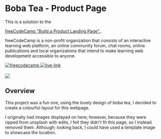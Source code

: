 ﻿<h1>Boba Tea - Product Page</h1>
 This is a solution to the

[freeCodeCamp "Build a Product Landing Page".](https://www.freecodecamp.org/learn/responsive-web-design/responsive-web-design-projects/build-a-product-landing-page).

freeCodeCamp is a non-profit organization that consists of an interactive learning web platform, an online community forum, chat rooms, online publications and local organizations that intend to make learning web development accessible to anyone.

<!-- REPLACE HREFS -->
<a href="https://www.freecodecamp.org/learn/responsive-web-design/responsive-web-design-projects/build-a-product-landing-page" target="_blank">
  <img src=https://img.shields.io/badge/Challenge-3e54a3?&style=for-the-badge&logo=freecodecamp&logoColor=white alt=freecodecamp style="margin-bottom: 5px;" />
</a>
<a href="https://affectionate-rosalind-6bd5bc.netlify.app/" target="_blank">
  <img src=https://img.shields.io/badge/live%20demo-lightgreen?&style=for-the-badge&logo=html5&logoColor=333 alt=live-link style="margin-bottom: 5px;" />
</a>

![](./images/boba-screenshot.png)

<h2>Overview</h2>
<p>
  This project was a fun one, using the lovely design of boba tea, I decided to create a colourful layout for this webpage.
  
  I originally had images displayed on here; however, because they were ripped from unsplash with edits, I felt they didn't fit this page, so I instead removed them.
  Although; looking back, I could have used a template image to showcase the location.
</p>

